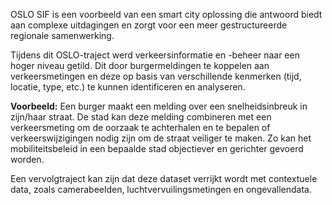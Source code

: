 <p>OSLO SIF is een voorbeeld van een smart city oplossing die antwoord biedt aan complexe uitdagingen en zorgt voor een meer gestructureerde regionale samenwerking.</p>
<p>Tijdens dit OSLO-traject werd verkeersinformatie en -beheer naar een hoger niveau getild. Dit door burgermeldingen te koppelen aan verkeersmetingen en deze op basis van verschillende kenmerken (tijd, locatie, type, etc.) te kunnen identificeren en analyseren.</p>
<p><strong>Voorbeeld:</strong> Een burger maakt een melding over een snelheidsinbreuk in zijn/haar straat. De stad kan deze melding combineren met een verkeersmeting om de oorzaak te achterhalen en te bepalen of verkeerswijzigingen nodig zijn om de straat veiliger te maken. Zo kan het mobiliteitsbeleid in een bepaalde stad objectiever en gerichter gevoerd worden.</p>
<p>Een vervolgtraject kan zijn dat deze dataset verrijkt wordt met contextuele data, zoals camerabeelden, luchtvervuilingsmetingen en ongevallendata.</p>
